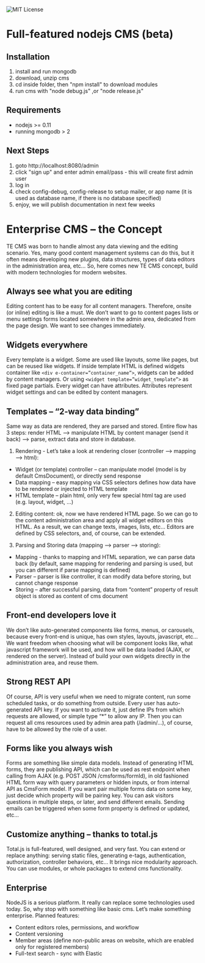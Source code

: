 
![MIT License][license-image]

# Full-featured nodejs CMS (beta)

## Installation

1. install and run mongodb
2. download, unzip cms
3. cd inside folder, then "npm install" to download modules
4. run cms with "node debug.js" ,or "node release.js"


## Requirements
- nodejs >= 0.11
- running mongodb > 2

## Next Steps
1. goto http://localhost:8080/admin
2. click "sign up" and enter admin email/pass - this will create first admin user
3. log in
4. check config-debug, config-release to setup mailer, or app name (it is used as database name, if there is no database specified)
5. enjoy, we will publish documentation in next few weeks

# Enterprise CMS – the Concept

TE CMS was born to handle almost any data viewing and the editing scenario. Yes, many good content management systems can do this, but it often means developing new plugins, data structures, types of data editors in the administration area, etc… So, here comes new TE CMS concept, build with modern technologies for modern websites.

## Always see what you are editing
Editing content has to be easy for all content managers. Therefore, onsite (or inline) editing is like a must. We don’t want to go to content pages lists or menu settings forms located somewhere in the admin area, dedicated from the page design. We want to see changes immediately.

## Widgets everywhere
Every template is a widget. Some are used like layouts, some like pages, but can be reused like widgets. If inside template HTML is defined widgets container like `<div e-container=”container_name”>`, widgets can be added by content managers. Or using `<widget template=”widget_template”>` as fixed page partials. Every widget can have attributes. Attributes represent widget settings and can be edited by content managers.

## Templates – “2-way data binding”
Same way as data are rendered, they are parsed and stored. Entire flow has 3 steps: render HTML --> manipulate HTML by content manager (send it back) --> parse, extract data and store in database.
1.    Rendering - Let’s take a look at rendering closer (controller --> mapping --> html):
-    Widget (or template) controller – can manipulate model (model is by default CmsDocument), or directly send response
-    Data mapping – easy mapping via CSS selectors defines how data have to be rendered or injected to HTML template
-    HTML template – plain html, only very few special html tag are used (e.g. layout, widget, ...) 

2.    Editing content: ok, now we have rendered HTML page. So we can go to the content administration area and apply all widget editors on this HTML. As a result, we can change texts, images, lists, etc… Editors are defined by CSS selectors, and, of course, can be extended.

3.    Parsing and Storing data (mapping --> parser --> storing):
-    Mapping - thanks to mapping and HTML separation, we can parse data back (by default, same mapping for rendering and parsing is used, but you can different if parse mapping is defined)
-    Parser – parser is like controller, it can modify data before storing, but cannot change response
-    Storing – after successful parsing, data from “content” property of result object is stored as content of cms document 

## Front-end developers love it
We don’t like auto-generated components like forms, menus, or carousels, because every front-end is unique, has own styles, layouts, javascript, etc... We want freedom when choosing what will be component looks like, what javascript framework will be used, and how will be data loaded (AJAX, or rendered on the server). Instead of build your own widgets directly in the administration area, and reuse them.

## Strong REST API
Of course, API is very useful when we need to migrate content, run some scheduled tasks, or do something from outside. Every user has auto-generated API key. If you want to activate it, just define IPs from which requests are allowed, or simple type “*” to allow any IP. Then you can request all cms resources used by admin area path (/admin/…), of course, have to be allowed by the role of a user.

## Forms like you always wish 
Forms are something like simple data models. Instead of generating HTML forms, they are publishing API, which can be used as rest endpoint when calling from AJAX (e.g. POST JSON /cmsforms/formId), in old fashioned HTML form way with query parameters or hidden inputs, or from internal API as CmsForm model. If you want pair multiple forms data on some key, just decide which property will be pairing key. You can ask visitors questions in multiple steps, or later, and send different emails. Sending emails can be triggered when some form property is defined or updated, etc…

## Customize anything – thanks to total.js
Total.js is full-featured, well designed, and very fast. You can extend or replace anything: serving static files, generating e-tags, authentication, authorization, controller behaviors, etc… It brings nice modularity approach. You can use modules, or whole packages to extend cms functionality.

## Enterprise
NodeJS is a serious platform. It really can replace some technologies used today. So, why stop with something like basic cms. Let’s make something enterprise.
Planned features:
-    Content editors roles, permissions, and workflow
-    Content versioning
-    Member areas (define non-public areas on website, which are enabled only for registered members)
-    Full-text search - sync with Elastic


[license-image]: https://img.shields.io/badge/license-MIT-blue.svg?style=flat
[license-url]: license.txt